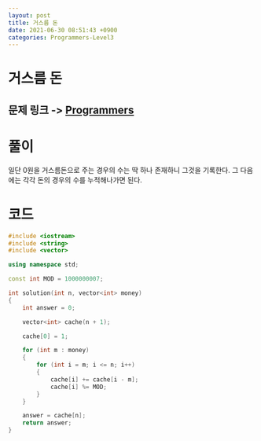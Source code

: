 ```yaml
---
layout: post
title: 거스름 돈
date: 2021-06-30 08:51:43 +0900
categories: Programmers-Level3
---
```


# 거스름 돈
## 문제 링크 -> [Programmers](https://programmers.co.kr/learn/courses/30/lessons/12907)

# 풀이
일단 0원을 거스름돈으로 주는 경우의 수는 딱 하나 존재하니 그것을 기록한다. 그 다음에는 각각 돈의 경우의 수를 누적해나가면 된다.

# 코드
```C++
#include <iostream>
#include <string>
#include <vector>

using namespace std;

const int MOD = 1000000007;

int solution(int n, vector<int> money) 
{
    int answer = 0;

    vector<int> cache(n + 1);

    cache[0] = 1;

    for (int m : money)
    {
        for (int i = m; i <= n; i++)
        {
            cache[i] += cache[i - m];
            cache[i] %= MOD;
        }
    }

    answer = cache[n];
    return answer;
}
```